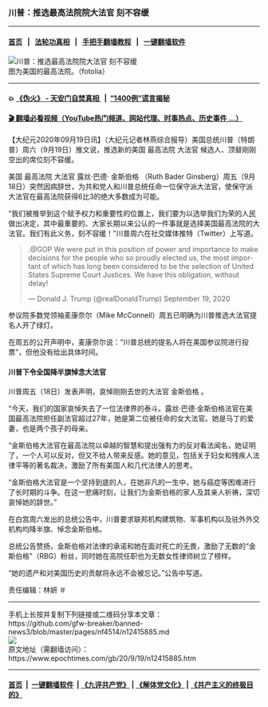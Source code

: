 ### 川普：推选最高法院院大法官 刻不容缓
------------------------

#### [首页](https://github.com/gfw-breaker/banned-news3/blob/master/README.md) &nbsp;&nbsp;|&nbsp;&nbsp; [法轮功真相](https://github.com/begood0513/basic/blob/master/README.md)  &nbsp;&nbsp;|&nbsp;&nbsp; [手把手翻墙教程](https://github.com/gfw-breaker/guides/wiki)  &nbsp;&nbsp;|&nbsp;&nbsp; [一键翻墙软件](https://github.com/gfw-breaker/nogfw/blob/master/README.md)  



<div><img alt="川普：推选最高法院院大法官 刻不容缓" class="attachment-djy_600_400 size-djy_600_400 wp-post-image" src="https://i.epochtimes.com/assets/uploads/2018/07/Fotolia_64460289_Subscription_L-600x400.jpg"/>
<div class="caption">
 图为美国的最高法院。（fotolia）
</div></div><hr/>

#### 💥 [《伪火》 - 天安门自焚真相 ](http://158.247.195.190:10000/videos/blog/weihuo.html)&nbsp; |&nbsp; [“1400例”谎言揭秘  ](http://158.247.195.190:10000/videos/blog/jiexi1400.html)

#### [ 🎬  翻墙必看视频（YouTube热门频道、网站代理、时事热点、历史事件 ...）](https://github.com/gfw-breaker/links/blob/master/banned.md)

<div><p>
 【大纪元2020年09月19日讯】（大纪元记者林燕综合报导）美国总统川普（特朗普）周六（9月19日）推文说，推选新的美国
 <ok href="https://www.epochtimes.com/gb/tag/%E6%9C%80%E9%AB%98%E6%B3%95%E9%99%A2.html">
  最高法院
 </ok>
 <ok href="https://www.epochtimes.com/gb/tag/%E5%A4%A7%E6%B3%95%E5%AE%98.html">
  大法官
 </ok>
 候选人、顶替刚刚空出的席位刻不容缓。
</p>
<p>
 美国
 <ok href="https://www.epochtimes.com/gb/tag/%E6%9C%80%E9%AB%98%E6%B3%95%E9%99%A2.html">
  最高法院
 </ok>
 <ok href="https://www.epochtimes.com/gb/tag/%E5%A4%A7%E6%B3%95%E5%AE%98.html">
  大法官
 </ok>
 露丝·巴德·
 <ok href="https://www.epochtimes.com/gb/tag/%E9%87%91%E6%96%AF%E4%BC%AF%E6%A0%BC.html">
  金斯伯格
 </ok>
 （Ruth Bader Ginsberg）周五（9月18日）突然因病辞世，为共和党人和川普总统任命一位保守派大法官，使保守派大法官在最高法院获得6比3的绝大多数成为可能。
</p>
<p>
 “我们被推举到这个赋予权力和重要性的位置上，我们要为以选举我们为荣的人民做出决定，其中最重要的、大家长期以来公认的一件事就是选择美国最高法院的大法官。我们有此义务，刻不容缓！”川普周六在社交媒体推特（Twitter）上写道。
</p>
<p>
</p>
<blockquote class="twitter-tweet">
 <p dir="ltr" lang="en">
  .@GOP We were put in this position of power and importance to make decisions for the people who so proudly elected us, the most important of which has long been considered to be the selection of United States Supreme Court Justices. We have this obligation, without delay!
 </p>
 <p>
  — Donald J. Trump (@realDonaldTrump) September 19, 2020
 </p>
</blockquote>
<p>
 <p>
  参议院多数党领袖麦康奈尔（Mike McConnell）周五已明确为川普推选大法官提名人开了绿灯。
 </p>
 <p>
  在周五的公开声明中，麦康奈尔说：“川普总统的提名人将在美国参议院进行投票”，但他没有给出具体时间。
 </p>
 <h4>
  川普下令全国降半旗悼念大法官
 </h4>
 <p>
  川普周五（18日）发表声明，哀悼刚刚去世的大法官
  <ok href="https://www.epochtimes.com/gb/tag/%E9%87%91%E6%96%AF%E4%BC%AF%E6%A0%BC.html">
   金斯伯格
  </ok>
  。
 </p>
 <div class="post_content" id="artbody">
  <p>
   “今天，我们的国家哀悼失去了一位法律界的泰斗。露丝·巴德·金斯伯格法官在美国最高法院担任副法官超过27年，她是第二位被任命的女大法官。她是马丁的爱妻，也是两个孩子的母亲。
  </p>
  <p>
   “金斯伯格大法官在最高法院以卓越的智慧和提出强有力的反对看法闻名，她证明了，一个人可以反对，但又不给人带来反感。她的意见，包括关于妇女和残疾人法律平等的著名裁决，激励了所有美国人和几代法律人的思考。
  </p>
  <p>
   “金斯伯格大法官是一个坚持到底的人，在她非凡的一生中，她与癌症等困难进行了长时期的斗争。在这一悲痛时刻，让我们为金斯伯格的家人及其亲人祈祷，深切哀悼她的辞世。”
  </p>
  <p>
   在白宫周六发出的总统公告中，川普要求联邦机构建筑物、军事机构以及驻外外交机构均降半旗、悼念金斯伯格。
  </p>
  <p>
   总统公告赞扬，金斯伯格对法律的承诺和她在面对死亡的无畏，激励了无数的“金斯伯格”（RBG）粉丝，同时她在高院任职也为无数女性律师树立了榜样。
  </p>
  <p>
   “她的遗产和对美国历史的贡献将永远不会被忘记。”公告中写道。
  </p>
  <p>
   责任编辑：林妍 ＃
  </p>
 </div>
</p></div>
<hr/>
手机上长按并复制下列链接或二维码分享本文章：<br/>
https://github.com/gfw-breaker/banned-news3/blob/master/pages/nf4514/n12415885.md <br/>
<a href='https://github.com/gfw-breaker/banned-news3/blob/master/pages/nf4514/n12415885.md'><img src='https://github.com/gfw-breaker/banned-news3/blob/master/pages/nf4514/n12415885.md.png'/></a> <br/>
原文地址（需翻墙访问）：https://www.epochtimes.com/gb/20/9/19/n12415885.htm


------------------------
#### [首页](https://github.com/gfw-breaker/banned-news3/blob/master/README.md) &nbsp;|&nbsp; [一键翻墙软件](https://github.com/gfw-breaker/nogfw/blob/master/README.md) &nbsp;| [《九评共产党》](https://github.com/gfw-breaker/9ping.md/blob/master/README.md#九评之一评共产党是什么) | [《解体党文化》](https://github.com/gfw-breaker/jtdwh.md/blob/master/README.md) | [《共产主义的终极目的》](https://github.com/gfw-breaker/gczydzjmd.md/blob/master/README.md)


<img src='http://gfw-breaker.win/banned-news3/pages/nf4514/n12415885.md' width='0px' height='0px'/>